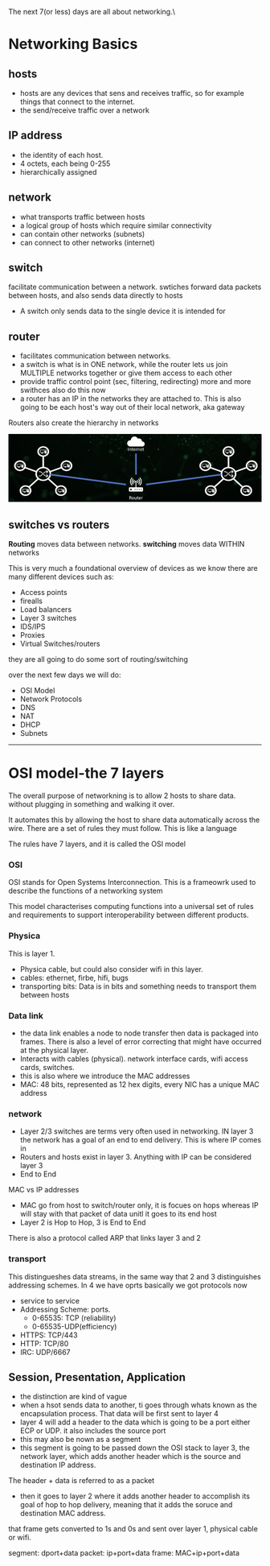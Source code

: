 The next 7(or less) days are all about networking.\

# Networking Basics

## hosts

-   hosts are any devices that sens and receives traffic, so for example things that connect to the internet.
-   the send/receive traffic over a network

## IP address

-   the identity of each host.
-   4 octets, each being 0-255
-   hierarchically assigned

## network

-   what transports traffic between hosts
-   a logical group of hosts which require similar connectivity
-   can contain other networks (subnets)
-   can connect to other networks (internet)

## switch

facilitate communication between a network. swtiches forward data packets between hosts, and also sends data directly to hosts

-   A switch only sends data to the single device it is intended for

## router

-   facilitates communication between networks.
-   a switch is what is in ONE network, while the router lets us join MULTIPLE networks together or give them access to each other
-   provide traffic control point (sec, filtering, redirecting) more and more swithces also do this now
-   a router has an IP in the networks they are attached to. This is also going to be each host's way out of their local network, aka gateway

Routers also create the hierarchy in networks

![Router Diagram](../images/router.png)

## switches vs routers

**Routing** moves data between networks.
**switching** moves data WITHIN networks

This is very much a foundational overview of devices as we know there are many different devices such as:

-   Access points
-   firealls
-   Load balancers
-   Layer 3 switches
-   IDS/IPS
-   Proxies
-   Virtual Switches/routers

they are all going to do some sort of routing/switching

over the next few days we will do:

-   OSI Model
-   Network Protocols
-   DNS
-   NAT
-   DHCP
-   Subnets

---

# OSI model-the 7 layers

The overall purpose of networkning is to allow 2 hosts to share data. without plugging in something and walking it over.

It automates this by allowing the host to share data automatically across the wire. There are a set of rules they must follow. This is like a language

The rules have 7 layers, and it is called the OSI model

### OSI

OSI stands for Open Systems Interconnection. This is a frameowrk used to describe the functions of a networking system

This model characterises computing functions into a universal set of rules and requirements to support interoperability between different products.

### Physica

This is layer 1.

-   Physica cable, but could also consider wifi in this layer.
-   cables: ethernet, firbe, hifi, bugs
-   transporting bits: Data is in bits and something needs to transport them between hosts

### Data link

-   the data link enables a node to node transfer then data is packaged into frames. There is also a level of error correcting that might have occurred at the physical layer.
-   Interacts with cables (physical). network interface cards, wifi access cards, switches.
-   this is also where we introduce the MAC addresses
-   MAC: 48 bits, represented as 12 hex digits, every NIC has a unique MAC address

### network

-   Layer 2/3 switches are terms very often used in networking. IN layer 3 the network has a goal of an end to end delivery. This is where IP comes in
-   Routers and hosts exist in layer 3. Anything with IP can be considered layer 3
-   End to End

MAC vs IP addresses

-   MAC go from host to switch/router only, it is focues on hops whereas IP will stay with that packet of data unitl it goes to its end host
-   Layer 2 is Hop to Hop, 3 is End to End

There is also a protocol called ARP that links layer 3 and 2

### transport

This distingueshes data streams, in the same way that 2 and 3 distinguishes addressing schemes. In 4 we have oprts
basically we got protocols now

-   service to service
-   Addressing Scheme: ports.
    -   0-65535: TCP (reliability)
    -   0-65535-UDP(efficiency)
-   HTTPS: TCP/443
-   HTTP: TCP/80
-   IRC: UDP/6667

## Session, Presentation, Application

-   the distinction are kind of vague
-   when a hsot sends data to another, ti goes through whats known as the encapsulation process. That data will be first sent to layer 4
-   layer 4 will add a header to the data which is going to be a port either ECP or UDP. it also includes the source port
-   this may also be nown as a segment
-   this segment is going to be passed down the OSI stack to layer 3, the network layer, which adds another header which is the source and destination IP address.

The header + data is referred to as a packet

-   then it goes to layer 2 where it adds another header to accomplish its goal of hop to hop delivery, meaning that it adds the soruce and destination MAC address.

that frame gets converted to 1s and 0s and sent over layer 1, physical cable or wifi.

segment: dport+data
packet: ip+port+data
frame: MAC+ip+port+data
